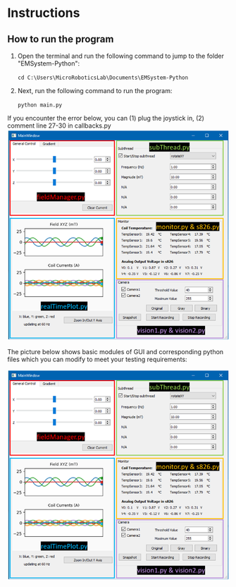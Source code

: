 # Instructions

## How to run the program
1. Open the terminal and run the following command to jump to the folder "EMSystem-Python":

   `cd C:\Users\MicroRoboticsLab\Documents\EMSystem-Python`

2. Next, run the following command to run the program:

   `python main.py`
   
If you encounter the error below, you can (1) plug the joystick in, (2) comment line 27-30 in callbacks.py
![This is an image](/EMSystem-Python/snapshot/GUI.png)

The picture below shows basic modules of GUI and corresponding python files which you can modify to meet your testing requirements:

![This is an image](/EMSystem-Python/snapshot/GUI.png)

